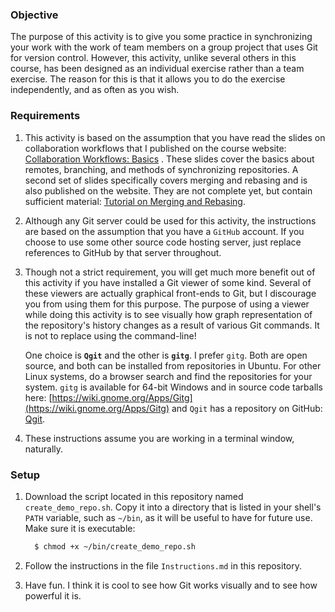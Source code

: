 
### Objective

The purpose of this activity is to give you some practice in synchronizing your
work with the work of team members on a group project that uses Git for
version control. However, this activity, unlike several others in this course,
has been designed as an individual exercise rather than a team exercise.
The reason for this is that it allows you to do the exercise independently, and as
often as you wish.


### Requirements

1. This activity is based on the assumption that you have read the slides on
collaboration workflows that I published on the course website:
[Collaboration Workflows: Basics](http://www.compsci.hunter.cuny.edu/~sweiss/course_materials/csci395.86/slides/collaborating_workflows.html)
.
These slides cover the basics about remotes, branching, and methods of
synchronizing repositories. A second set of slides  specifically covers
merging and rebasing and is also published on the website. They are not complete
yet, but contain sufficient material:
[Tutorial on Merging and Rebasing](http://www.compsci.hunter.cuny.edu/~sweiss/course_materials/csci395.86/slides/git_merge_rebase.html).



2. Although any Git server could be used for this activity, the instructions
are based on the assumption that you have a `GitHub` account. If you choose to
use some other source code hosting server, just replace references to GitHub by that
server throughout.

3. Though not a strict requirement, you will get much more benefit out of this
activity if you have installed a Git viewer of some kind. Several of these
viewers are actually graphical front-ends to Git, but I discourage you from
using them for this purpose. The purpose of using a viewer while doing this
activity is to see visually how graph representation of the repository's history
changes as a result of various Git commands. It is not to replace using the
command-line!

   One choice is __`Qgit`__ and the other is __`gitg`__. I prefer `gitg`.
Both are open source, and both can be installed from repositories in Ubuntu.
For other Linux systems, do a browser search and find the repositories for your system.
`gitg` is available for 64-bit Windows and in source code tarballs here:
[https://wiki.gnome.org/Apps/Gitg](https://wiki.gnome.org/Apps/Gitg)
 and `Qgit` has a repository on GitHub: [Qgit](https://github.com/tibirna/qgit).

4. These instructions assume you are working in a terminal window, naturally.


### Setup

1. Download the script located in this repository named `create_demo_repo.sh`.
Copy it into a directory that is listed in your shell's `PATH` variable, such
as `~/bin`, as it will be useful to have for future use. Make sure it is
executable:

    ```bash
      $ chmod +x ~/bin/create_demo_repo.sh
    ```

2. Follow the instructions in the file `Instructions.md` in this repository.

3. Have fun. I think it is cool to see how Git works visually and to see how
powerful it is.
